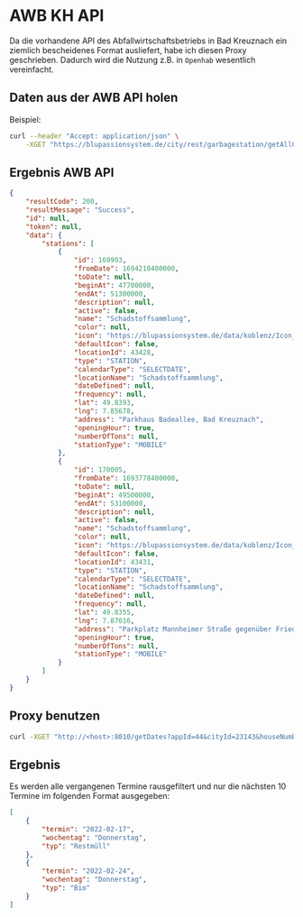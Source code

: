 # AWB KH API

Da die vorhandene API des Abfallwirtschaftsbetriebs in Bad Kreuznach ein ziemlich bescheidenes Format ausliefert, habe ich diesen Proxy geschrieben. Dadurch wird die Nutzung z.B. in `Openhab` wesentlich vereinfacht.

## Daten aus der AWB API holen

Beispiel:

```bash
curl --header "Accept: application/json" \
    -XGET "https://blupassionsystem.de/city/rest/garbagestation/getAllGarbageCalendar?appId=44&cityId=23143&fromTime=1693519200000&houseNumberId=32023&regionId=14&streetId=23277&toTime=1696024800000"
```

## Ergebnis AWB API

```json
{
    "resultCode": 200,
    "resultMessage": "Success",
    "id": null,
    "token": null,
    "data": {
        "stations": [
            {
                "id": 169993,
                "fromDate": 1694210400000,
                "toDate": null,
                "beginAt": 47700000,
                "endAt": 51300000,
                "description": null,
                "active": false,
                "name": "Schadstoffsammlung",
                "color": null,
                "icon": "https://blupassionsystem.de/data/koblenz/Icon_Schad_Mobil.png",
                "defaultIcon": false,
                "locationId": 43428,
                "type": "STATION",
                "calendarType": "SELECTDATE",
                "locationName": "Schadstoffsammlung",
                "dateDefined": null,
                "frequency": null,
                "lat": 49.8393,
                "lng": 7.85678,
                "address": "Parkhaus Badeallee, Bad Kreuznach",
                "openingHour": true,
                "numberOfTons": null,
                "stationType": "MOBILE"
            },
            {
                "id": 170005,
                "fromDate": 1693778400000,
                "toDate": null,
                "beginAt": 49500000,
                "endAt": 53100000,
                "description": null,
                "active": false,
                "name": "Schadstoffsammlung",
                "color": null,
                "icon": "https://blupassionsystem.de/data/koblenz/Icon_Schad_Mobil.png",
                "defaultIcon": false,
                "locationId": 43431,
                "type": "STATION",
                "calendarType": "SELECTDATE",
                "locationName": "Schadstoffsammlung",
                "dateDefined": null,
                "frequency": null,
                "lat": 49.8355,
                "lng": 7.87016,
                "address": "Parkplatz Mannheimer Straße gegenüber Friedhof, Bad Kreuznach",
                "openingHour": true,
                "numberOfTons": null,
                "stationType": "MOBILE"
            }
        ]
    }
}           
```

## Proxy benutzen

```bash
curl -XGET "http://<host>:8010/getDates?appId=44&cityId=23143&houseNumberId=32023&regionId=14&streetId=23277"
```

## Ergebnis

Es werden alle vergangenen Termine rausgefiltert und nur die nächsten 10 Termine im folgenden Format ausgegeben:

```json
[
    {
        "termin": "2022-02-17",
        "wochentag": "Donnerstag",
        "typ": "Restmüll"
    },
    {
        "termin": "2022-02-24",
        "wochentag": "Donnerstag",
        "typ": "Bio"
    }
]
```

